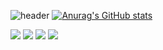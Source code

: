 ![header](https://capsule-render.vercel.app/api?type=wave&color=auto&height=300&section=header&text=안녕하세요&fontSize=90)
[![Anurag's GitHub stats](https://github-readme-stats.vercel.app/api?username=puralmajor)](https://github.com/puralmajor/github-readme-stats)

<div>
<img src="https://img.shields.io/badge/Python-EBEBEB?style=for-the-badge&logo=python&logoColor=#3776AB">
<img src="https://img.shields.io/badge/Pytorch-EBEBEB?style=for-the-badge&logo=pytorch&logoColor=#EE4C2C">
<img src="https://img.shields.io/badge/Tensorflow-EBEBEB?style=for-the-badge&logo=tensorflow&logoColor=#FF6F00">
<img src="https://img.shields.io/badge/Pandas-EBEBEB?style=for-the-badge&logo=foodpanda&logoColor=#5294E2">
</div>
